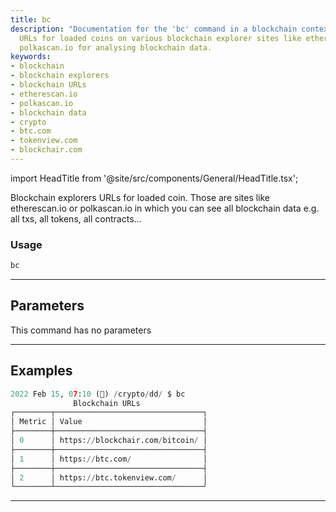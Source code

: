 ```yaml
---
title: bc
description: "Documentation for the 'bc' command in a blockchain context - provides"
  URLs for loaded coins on various blockchain explorer sites like etherscan.io or
  polkascan.io for analysing blockchain data.
keywords:
- blockchain
- blockchain explorers
- blockchain URLs
- etherescan.io
- polkascan.io
- blockchain data
- crypto
- btc.com
- tokenview.com
- blockchair.com
---
```


import HeadTitle from '@site/src/components/General/HeadTitle.tsx';

<HeadTitle title="crypto/dd/bc - Reference | OpenBB Terminal Docs" />

Blockchain explorers URLs for loaded coin. Those are sites like etherescan.io or polkascan.io in which you can see all blockchain data e.g. all txs, all tokens, all contracts...

### Usage

```python
bc
```

---

## Parameters

This command has no parameters



---

## Examples

```python
2022 Feb 15, 07:10 (🦋) /crypto/dd/ $ bc
              Blockchain URLs
┌────────┬─────────────────────────────────┐
│ Metric │ Value                           │
├────────┼─────────────────────────────────┤
│ 0      │ https://blockchair.com/bitcoin/ │
├────────┼─────────────────────────────────┤
│ 1      │ https://btc.com/                │
├────────┼─────────────────────────────────┤
│ 2      │ https://btc.tokenview.com/      │
└────────┴─────────────────────────────────┘
```
---
